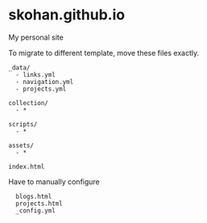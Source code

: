 # skohan.github.io

My personal site



To migrate to different template, move these files exactly.

```
_data/
  - links.yml
  - navigation.yml
  - projects.yml

collection/
  - *

scripts/
  - *

assets/
  - *

```

```
index.html
```

Have to manually configure 
```
  blogs.html
  projects.html
  _config.yml
```
